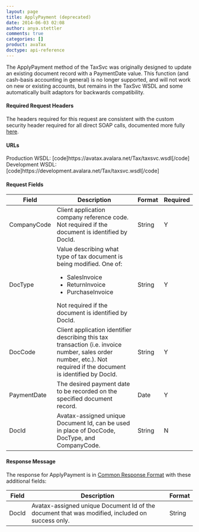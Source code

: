 ```yaml
---
layout: page
title: ApplyPayment (deprecated)
date: 2014-06-03 02:08
author: anya.stettler
comments: true
categories: []
product: avaTax
doctype: api-reference
---
```

The ApplyPayment method of the TaxSvc was originally designed to update an existing document record with a PaymentDate value. This function (and cash-basis accounting in general) is no longer supported, and will not work on new or existing accounts, but remains in the TaxSvc WSDL and some automatically built adaptors for backwards compatibility.
<h4>Required Request Headers</h4>
The headers required for this request are consistent with the custom security header required for all direct SOAP calls, documented more fully <a href="http://adn.dev.avlr.net/api-docs/soap">here</a>.
<h4>URLs</h4>
Production WSDL:
[code]https://avatax.avalara.net/Tax/taxsvc.wsdl[/code]
Development WSDL:
[code]https://development.avalara.net/Tax/taxsvc.wsdl[/code]
<h4>Request Fields</h4>
<table>
<thead>
<tr>
<th>Field</th>
<th>Description</th>
<th>Format</th>
<th>Required</th>
</tr>
</thead>
<tbody>
<tr>
<td>CompanyCode</td>
<td>Client application company reference code. Not required if the document is identified by DocId.</td>
<td>String</td>
<td>Y</td>
</tr>
<tr>
<td>DocType</td>
<td>Value describing what type of tax document is being modified. One of:
<ul>
	<li>SalesInvoice</li>
	<li>ReturnInvoice</li>
	<li>PurchaseInvoice</li>
</ul>
Not required if the document is identified by DocId.</td>
<td>String</td>
<td>Y</td>
</tr>
<tr>
<td>DocCode</td>
<td>Client application identifier describing this tax transaction (i.e. invoice number, sales order number, etc.). Not required if the document is identified by DocId.</td>
<td>String</td>
<td>Y</td>
</tr>
<tr>
<td>PaymentDate</td>
<td>The desired payment date to be recorded on the specified document record.</td>
<td>Date</td>
<td>Y</td>
</tr>
<tr>
<td>DocId</td>
<td>Avatax-assigned unique Document Id, can be used in place of DocCode, DocType, and CompanyCode.</td>
<td>String</td>
<td>N</td>
</tr>
</tbody>
</table>
<h4>Response Message</h4>
The response for ApplyPayment is in <a href="/api-docs/soap/shared-formats-and-methods#CommonResponseFormat">Common Response Format</a> with these additional fields:
<table>
<thead>
<tr>
<th>Field</th>
<th>Description</th>
<th>Format</th>
</tr>
</thead>
<tbody>
<tr>
<td>DocId</td>
<td>Avatax-assigned unique Document Id of the document that was modified, included on success only.</td>
<td>String</td>
</tr>
</tbody>
</table>
